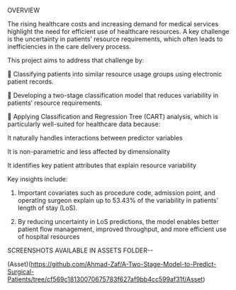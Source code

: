 OVERVIEW

The rising healthcare costs and increasing demand for medical services highlight the need for efficient use of healthcare resources. A key challenge is the uncertainty in patients’ resource requirements, which often leads to inefficiencies in the care delivery process.

This project aims to address that challenge by:

🔹 Classifying patients into similar resource usage groups using electronic patient records.

🔹 Developing a two-stage classification model that reduces variability in patients’ resource requirements.

🔹 Applying Classification and Regression Tree (CART) analysis, which is particularly well-suited for healthcare data because:

It naturally handles interactions between predictor variables

It is non-parametric and less affected by dimensionality

It identifies key patient attributes that explain resource variability

Key insights include:

1) Important covariates such as procedure code, admission point, and operating surgeon explain up to 53.43% of the variability in patients’ length of stay (LoS).

2) By reducing uncertainty in LoS predictions, the model enables better patient flow management, improved throughput, and more efficient use of hospital resources

SCREENSHOTS AVAILABLE IN ASSETS FOLDER--

(Asset)(https://github.com/Ahmad-Zaf/A-Two-Stage-Model-to-Predict-Surgical-Patients/tree/cf569c18130070675783f627af9bb4cc599af31f/Asset)
